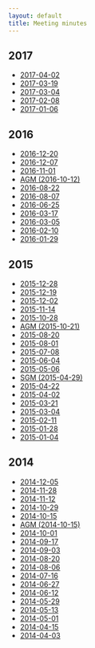```yaml
---
layout: default
title: Meeting minutes
---
```

## 2017
  * [2017-04-02]
  * [2017-03-19]
  * [2017-03-04]
  * [2017-02-08]
  * [2017-01-06]

[2017-04-02]: 2017-04-02
[2017-03-19]: 2017-03-19
[2017-03-04]: 2017-03-04
[2017-02-08]: 2017-02-08
[2017-01-06]: 2017-01-06


## 2016
  * [2016-12-20]
  * [2016-12-07]
  * [2016-11-01]
  * [AGM (2016-10-12)]
  * [2016-08-22]
  * [2016-08-07]
  * [2016-06-25]
  * [2016-03-17]
  * [2016-03-05]
  * [2016-02-10]
  * [2016-01-29]

[2016-12-20]: 2016-12-20
[2016-12-07]: 2016-12-07
[2016-11-01]: 2016-11-01
[AGM (2016-10-12)]: 2016-10-12-AGM
[2016-08-22]: 2016-08-22
[2016-08-07]: 2016-08-07
[2016-06-25]: 2016-06-25
[2016-03-17]: 2016-03-17
[2016-03-05]: 2016-03-05
[2016-02-10]: 2016-02-10
[2016-01-29]: 2016-01-29


## 2015
  * [2015-12-28]
  * [2015-12-19]
  * [2015-12-02]
  * [2015-11-14]
  * [2015-10-28]
  * [AGM (2015-10-21)][2015-10-21-AGM]
  * [2015-08-20]
  * [2015-08-01]
  * [2015-07-08]
  * [2015-06-04]
  * [2015-05-06]
  * [SGM (2015-04-29)][2015-04-29-SGM]
  * [2015-04-22]
  * [2015-04-02]
  * [2015-03-21]
  * [2015-03-04]
  * [2015-02-11]
  * [2015-01-28]
  * [2015-01-04]

[2015-12-28]: 2015-12-28
[2015-12-19]: 2015-12-19
[2015-12-02]: 2015-12-02
[2015-11-14]: 2015-11-14
[2015-10-28]: 2015-10-28
[2015-08-20]: 2015-08-20
[2015-10-21-AGM]: 2015-10-21-AGM
[2015-08-01]: 2015-08-01
[2015-07-08]: 2015-07-08
[2015-06-04]: 2015-06-04
[2015-05-21]: 2015-05-21
[2015-05-06]: 2015-05-06
[2015-04-29-SGM]: 2015-04-29-SGM
[2015-04-22]: 2015-04-22
[2015-04-02]: 2015-04-02
[2015-03-21]: 2015-03-21
[2015-03-04]: 2015-03-04
[2015-02-11]: 2015-02-11
[2015-01-28]: 2015-01-28
[2015-01-04]: 2015-01-04

## 2014

  * [2014-12-05]
  * [2014-11-28]
  * [2014-11-12]
  * [2014-10-29]
  * [2014-10-15]
  * [AGM (2014-10-15)][2014-10-15-AGM]
  * [2014-10-01]
  * [2014-09-17]
  * [2014-09-03]
  * [2014-08-20]
  * [2014-08-06]
  * [2014-07-16]
  * [2014-06-27]
  * [2014-06-12]
  * [2014-05-29]
  * [2014-05-13]
  * [2014-05-01]
  * [2014-04-15]
  * [2014-04-03]

[2014-12-05]: 2014-12-05
[2014-11-28]: 2014-11-28
[2014-11-12]: 2014-11-12
[2014-10-29]: 2014-10-29
[2014-10-15]: 2014-10-15
[2014-10-15-AGM]: 2014-10-15-AGM
[2014-10-01]: 2014-10-01
[2014-09-17]: 2014-09-17
[2014-09-03]: 2014-09-03
[2014-08-20]: 2014-08-20
[2014-08-06]: 2014-08-06
[2014-07-16]: 2014-07-16
[2014-06-27]: 2014-06-27
[2014-06-12]: 2014-06-12
[2014-05-29]: 2014-05-29
[2014-05-13]: 2014-05-13
[2014-05-01]: 2014-05-01
[2014-04-15]: 2014-04-15
[2014-04-03]: 2014-04-03
